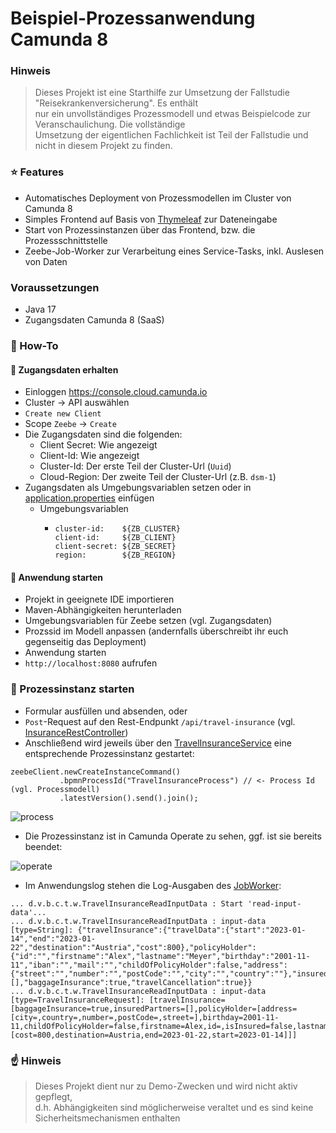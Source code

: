 # Beispiel-Prozessanwendung Camunda 8  

### Hinweis  
> Dieses Projekt ist eine Starthilfe zur Umsetzung der Fallstudie "Reisekrankenversicherung". Es enthält  
> nur ein unvollständiges Prozessmodell und etwas Beispielcode zur Veranschaulichung. Die vollständige  
> Umsetzung der eigentlichen Fachlichkeit ist Teil der Fallstudie und nicht in diesem Projekt zu finden.  

### :star: Features
* Automatisches Deployment von Prozessmodellen im Cluster von Camunda 8
* Simples Frontend auf Basis von [Thymeleaf](https://www.thymeleaf.org) zur Dateneingabe
* Start von Prozessinstanzen über das Frontend, bzw. die Prozessschnittstelle
* Zeebe-Job-Worker zur Verarbeitung eines Service-Tasks, inkl. Auslesen von Daten

### Voraussetzungen
* Java 17
* Zugangsdaten Camunda 8 (SaaS)

### :paperclip: How-To
#### :key: Zugangsdaten erhalten
* Einloggen https://console.cloud.camunda.io
* Cluster → API auswählen
* `Create new Client`
* Scope `Zeebe` → `Create`
* Die Zugangsdaten sind die folgenden:
  * Client Secret: Wie angezeigt
  * Client-Id: Wie angezeigt
  * Cluster-Id: Der erste Teil der Cluster-Url (`Uuid`)
  * Cloud-Region: Der zweite Teil der Cluster-Url (z.B. `dsm-1`)
* Zugangsdaten als Umgebungsvariablen setzen oder in [application.properties](src/main/resources/application.properties) einfügen
  * Umgebungsvariablen
    * ```
      cluster-id:    ${ZB_CLUSTER}  
      client-id:     ${ZB_CLIENT}  
      client-secret: ${ZB_SECRET}  
      region:        ${ZB_REGION}
      ```
  
#### :rocket: Anwendung starten
* Projekt in geeignete IDE importieren
* Maven-Abhängigkeiten herunterladen
* Umgebungsvariablen für Zeebe setzen (vgl. Zugangsdaten)
* Prozssid im Modell anpassen (andernfalls überschreibt ihr euch gegenseitig das Deployment)
* Anwendung starten
* `http://localhost:8080` aufrufen

### :checkered_flag: Prozessinstanz starten
* Formular ausfüllen und absenden, oder
* `Post`-Request auf den Rest-Endpunkt `/api/travel-insurance` (vgl. [InsuranceRestController](src/main/java/de/viadee/bpm/camunda/travelinsuranceprocessapp/processinterface/InsuranceRestController.java))
* Anschließend wird jeweils über den [TravelInsuranceService](src/main/java/de/viadee/bpm/camunda/travelinsuranceprocessapp/service/TravelInsuranceService.java)
eine entsprechende Prozessinstanz gestartet: 
```
zeebeClient.newCreateInstanceCommand()
           .bpmnProcessId("TravelInsuranceProcess") // <- Process Id (vgl. Processmodell)
           .latestVersion().send().join();
```

![process](doc/process.png)

* Die Prozessinstanz ist in Camunda Operate zu sehen, ggf. ist sie bereits beendet:

![operate](doc/operate.png)

* Im Anwendungslog stehen die Log-Ausgaben des [JobWorker](src/main/java/de/viadee/bpm/camunda/travelinsuranceprocessapp/worker/TravelInsuranceReadInputData.java): 
```
... d.v.b.c.t.w.TravelInsuranceReadInputData : Start 'read-input-data'... 
... d.v.b.c.t.w.TravelInsuranceReadInputData : input-data [type=String]: {"travelInsurance":{"travelData":{"start":"2023-01-14","end":"2023-01-22","destination":"Austria","cost":800},"policyHolder":{"id":"","firstname":"Alex","lastname":"Meyer","birthday":"2001-11-11","iban":"","mail":"","childOfPolicyHolder":false,"address":{"street":"","number":"","postCode":"","city":"","country":""},"insured":false},"insuredPartners":[],"baggageInsurance":true,"travelCancellation":true}}
... d.v.b.c.t.w.TravelInsuranceReadInputData : input-data [type=TravelInsuranceRequest]: [travelInsurance=[baggageInsurance=true,insuredPartners=[],policyHolder=[address=[city=,country=,number=,postCode=,street=],birthday=2001-11-11,childOfPolicyHolder=false,firstname=Alex,id=,isInsured=false,lastname=Meyer,mail=,iban=],travelCancellation=true,travelData=[cost=800,destination=Austria,end=2023-01-22,start=2023-01-14]]]
```

### :point_up: Hinweis
> Dieses Projekt dient nur zu Demo-Zwecken und wird nicht aktiv gepflegt,  
> d.h. Abhängigkeiten sind möglicherweise veraltet und es sind keine Sicherheitsmechanismen enthalten
